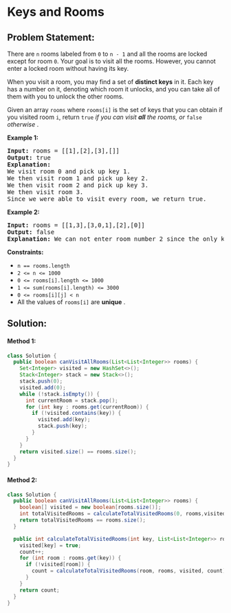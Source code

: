 # Keys and Rooms

## Problem Statement:

There are `n` rooms labeled from `0` to `n - 1` and all the rooms are locked except for room `0`. Your goal is to visit all the rooms. However, you cannot enter a locked room without having its key.

When you visit a room, you may find a set of **distinct keys** in it. Each key has a number on it, denoting which room it unlocks, and you can take all of them with you to unlock the other rooms.

Given an array `rooms` where `rooms[i]` is the set of keys that you can obtain if you visited room `i`, return `true` *if you can visit **all** the rooms, or* `false`  *otherwise* .

**Example 1:**

<pre><strong>Input:</strong> rooms = [[1],[2],[3],[]]
<strong>Output:</strong> true
<strong>Explanation:</strong> 
We visit room 0 and pick up key 1.
We then visit room 1 and pick up key 2.
We then visit room 2 and pick up key 3.
We then visit room 3.
Since we were able to visit every room, we return true.
</pre>

**Example 2:**

<pre><strong>Input:</strong> rooms = [[1,3],[3,0,1],[2],[0]]
<strong>Output:</strong> false
<strong>Explanation:</strong> We can not enter room number 2 since the only key that unlocks it is in that room.
</pre>

**Constraints:**

* `n == rooms.length`
* `2 <= n <= 1000`
* `0 <= rooms[i].length <= 1000`
* `1 <= sum(rooms[i].length) <= 3000`
* `0 <= rooms[i][j] < n`
* All the values of `rooms[i]` are  **unique** .


## Solution:

#### Method 1:

```java
class Solution {
  public boolean canVisitAllRooms(List<List<Integer>> rooms) {
    Set<Integer> visited = new HashSet<>();
    Stack<Integer> stack = new Stack<>();
    stack.push(0);
    visited.add(0);
    while (!stack.isEmpty()) {
      int currentRoom = stack.pop();
      for (int key : rooms.get(currentRoom)) {
        if (!visited.contains(key)) {
          visited.add(key);
          stack.push(key);
        }
      }
    }
    return visited.size() == rooms.size();
  }
}
```

#### Method 2:

```java
class Solution {
  public boolean canVisitAllRooms(List<List<Integer>> rooms) {
    boolean[] visited = new boolean[rooms.size()];
    int totalVisitedRooms = calculateTotalVisitedRooms(0, rooms,visited, 0);
    return totalVisitedRooms == rooms.size();
  }

  public int calculateTotalVisitedRooms(int key, List<List<Integer>> rooms, boolean[]visited, int count) {
    visited[key] = true;
    count++;
    for (int room : rooms.get(key)) {
      if (!visited[room]) {
        count = calculateTotalVisitedRooms(room, rooms, visited, count);
      }
    }
    return count;
  }
}

```
